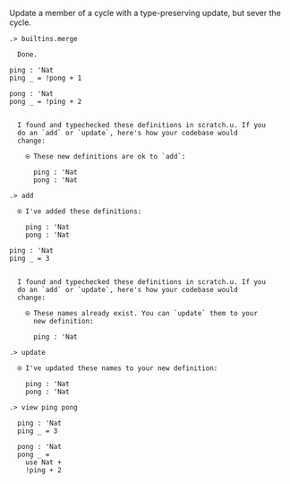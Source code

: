 Update a member of a cycle with a type-preserving update, but sever the cycle.

```ucm
.> builtins.merge

  Done.

```
```unison
ping : 'Nat
ping _ = !pong + 1

pong : 'Nat
pong _ = !ping + 2
```

```ucm

  I found and typechecked these definitions in scratch.u. If you
  do an `add` or `update`, here's how your codebase would
  change:
  
    ⍟ These new definitions are ok to `add`:
    
      ping : 'Nat
      pong : 'Nat

```
```ucm
.> add

  ⍟ I've added these definitions:
  
    ping : 'Nat
    pong : 'Nat

```
```unison
ping : 'Nat
ping _ = 3
```

```ucm

  I found and typechecked these definitions in scratch.u. If you
  do an `add` or `update`, here's how your codebase would
  change:
  
    ⍟ These names already exist. You can `update` them to your
      new definition:
    
      ping : 'Nat

```
```ucm
.> update

  ⍟ I've updated these names to your new definition:
  
    ping : 'Nat
    pong : 'Nat

.> view ping pong

  ping : 'Nat
  ping _ = 3
  
  pong : 'Nat
  pong _ =
    use Nat +
    !ping + 2

```
